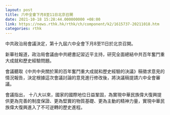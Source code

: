 ```yaml
---
layout: post
title: 六中全會下月8至11日北京召開
date: 2021-10-18 15:28:44.000000000 +08:00
link: https://news.rthk.hk/rthk/ch/component/k2/1615737-20211018.htm
categories: rthk
---
```


中共政治局會議決定，第十九屆六中全會下月8至11日於北京召開。

新華社報道，政治局會議由中共總書記習近平主持，研究全面總結中共百年奮鬥重大成就和歷史經驗問題。

會議聽取《中共中央關於黨的百年奮鬥重大成就和歷史經驗的決議》稿徵求意見的情況報告，決定根據這次會議討論的意見進行修改後，將決議稿提請六中全會審議。

會議指出， 十八大以來，國家的國際地位日益鞏固，為實現中華民族偉大復興提供更為完善的制度保證、更為堅實的物質基礎、更為主動的精神力量，實現中華民族偉大復興進入了不可逆轉的歷史進程。
